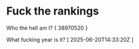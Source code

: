 # Fuck the rankings

Who the hell am I?
{ 38970520 }

What fucking year is it?
[ 2025-06-20T14:33:20Z ]

